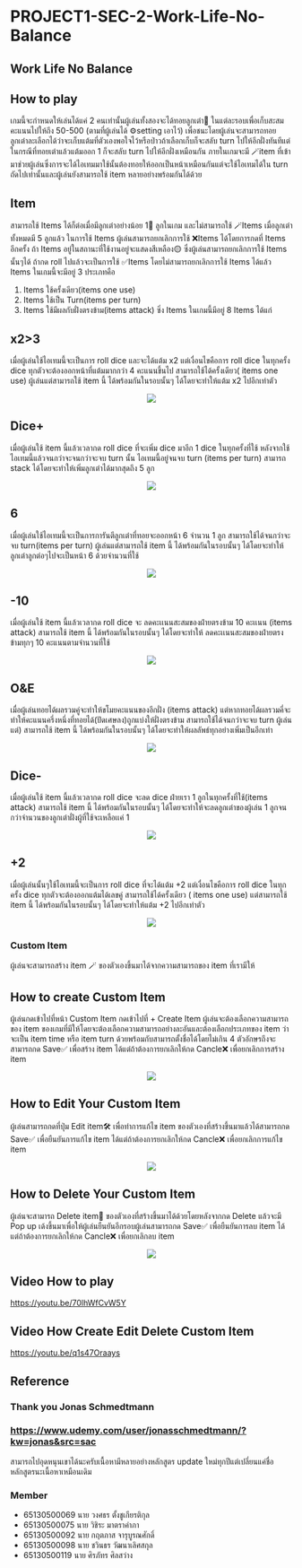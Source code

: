 # PROJECT1-SEC-2-Work-Life-No-Balance
 
## Work Life No Balance
## How to play
เกมนี้จะกำหนดให้เล่นได้แค่ 2 คนเท่านั้นผู้เล่นทั้งสองจะได้ทอยลูกเต๋า🎲 ในแต่ละรอบเพื่อเก็บสะสมคะแนนไปให้ถึง 50-500 (ตามที่ผู้เล่นได้ ⚙️setting เอาไว้) เพื่อชนะโดยผู้เล่นจะสามารถทอยลูกเต๋าละเลือกได้ว่าจะเก็บแต้มที่ตัวเองพอใจไว้หรือป่าวถ้าเลือกเก็บก็จะสลับ turn ไปให้อีกฝั่งทันทีแต่ในกรณีที่ทอยเต๋าแล้วแต้มออก 1 ก็จะสลับ turn ไปให้อีกฝั่งเหมือนกัน ภายในเกมจะมี 🪄item ที่เข้ามาช่วยผู้เล่นซึ่งการจะได้ไอเทมมาใช้นั้นต้องทอยให้ออกเป็นหน้าเหมือนกันแต่จะใช้ไอเทมได้ใน turn ถัดไปเท่านั้นและผู้เล่นยังสามารถใช้ item หลายอย่าง<emoji>พร้อมกันได้ด้วย

## Item 
สามารถใช้ Items ได้ก็ต่อเมื่อมีลูกเต๋าอย่างน้อย 1🎲 ลูกในเกม และไม่สามารถใช้ 🪄Items เมื่อลูกเต๋าทั้งหมดมี 5 ลูกแล้ว ในการใช้ Items ผู้เล่นสามารถยกเลิกการใช้ ❌Items ได้โดยการกดที่ Items อีกครั้ง ถ้า Items อยู่ในสถานะที่ใช้งานอยู่จะแสดงสีเหลือง🟡 ซึ่งผู้เล่นสามารถยกเลิกการใช้ Items นั้นๆได้ ถ้ากด roll ไปแล้วจะเป็นการใช้ ✅Items โดยไม่สามารถยกเลิกการใช้ Items ได้แล้ว
Items ในเกมนี้จะมีอยู่ 3 ประเภทคือ  
1.	Items ใช้ครั้งเดียว(items one use)
2.	Items ใช้เป็น Turn(items per turn)
3.	Items ใช้มีผลกับฝั่งตรงข้าม(items attack)
ซิ่ง Items ในเกมนี้มีอยู่ 8 Items ได้แก่

## x2>3
เมื่อผู้เล่นใช้ไอเทมนี้จะเป็นการ roll dice และจะได้แต้ม x2 แต่เงื่อนไขคือการ roll dice ในทุกครั้ง dice ทุกตัวจะต้องออกหน้าที่แต้มมากกว่า 4 คะแนนขึ้นไป สามารถใช้ได้ครั้งเดียว( items one use) ผู้เล่นแต่สามารถใช้ item นี้ ได้พร้อมกันในรอบนั้นๆ ได้โดยจะทำให้แต้ม x2 ไปอีกเท่าตัว

<p align="center"><img src="https://github.com/realFK98/PROJECT1-SEC-2-Work-Life-No-Balance/blob/main/progressLog/gif/x2.gif"></p>

## Dice+
เมื่อผู้เล่นใช้ item นี้แล้วเวลากด roll dice ที่จะเพิ่ม dice มาอีก 1 dice ในทุกครั้งที่ใช้ หลังจากใช้ไอเทมนี้แล้วจนกว่าจะจนกว่าจะจบ turn นั้น ไอเทมนี้อยู่จนจบ turn (items per turn) สามารถ stack ได้โดยจะทำให้เพิ่มลูกเต๋าได้มากสุดถึง 5 ลูก

<p align="center"><img src="https://github.com/realFK98/PROJECT1-SEC-2-Work-Life-No-Balance/blob/main/progressLog/gif/%2B6.gif"></p>

## 6
เมื่อผู้เล่นใช้ไอเทมนี้จะเป็นการการันตีลูกเต๋าที่ทอยจะออกหน้า 6 จำนวน 1 ลูก สามารถใช้ได้จนกว่าจะจบ turn(items per turn) ผู้เล่นแต่สามารถใช้ item นี้ ได้พร้อมกันในรอบนั้นๆ ได้โดยจะทำให้ลูกเต๋าลูกต่อๆไปจะเป็นหน้า 6 ด้วยจำนวนที่ใช้

<p align="center"><img src="https://github.com/realFK98/PROJECT1-SEC-2-Work-Life-No-Balance/blob/main/progressLog/gif/%2B6.gif"></p>

## -10
เมื่อผู้เล่นใช้ item นี้แล้วเวลากด roll dice จะ ลดคะเเนนสะสมของฝ่ายตรงข้าม 10 คะเเนน (items attack)  สามารถใช้ item นี้ ได้พร้อมกันในรอบนั้นๆ ได้โดยจะทำให้ ลดคะเเนนสะสมของฝ่ายตรงข้ามทุกๆ 10 คะแนนตามจำนวนที่ใช้

<p align="center"><img src="https://github.com/realFK98/PROJECT1-SEC-2-Work-Life-No-Balance/blob/main/progressLog/gif/-10.gif"></p>

## O&E
เมื่อผู้เล่นทอยได้ผลรวมคู่จะทำให้ขโมยคะแนนของอีกฝั่ง (items attack) แต่หากทอยได้ผลรวมคี่จะทำให้คะแนนครึ่งหนึ่งที่ทอยได้(ปัดเศษลง)ถูกแบ่งให้ฝั่งตรงข้าม สามารถใช้ได้จนกว่าจะจบ turn ผู้เล่นแต่) สามารถใช้ item นี้ ได้พร้อมกันในรอบนั้นๆ ได้โดยจะทำให้ผลลัพธ์ทุกอย่างเพิ่มเป็นอีกเท่า

<p align="center"><img src="https://github.com/realFK98/PROJECT1-SEC-2-Work-Life-No-Balance/blob/main/progressLog/gif/oe.gif"></p>

## Dice-
เมื่อผู้เล่นใช้ item นี้แล้วเวลากด roll dice จะลด dice ฝ่ายเรา 1 ลูกในทุกครั้งที่ใช้(items attack)  สามารถใช้ item นี้ ได้พร้อมกันในรอบนั้นๆ ได้โดยจะทำให้จะลดลูกเต๋าของผู้เล่น 1 ลูกจนกว่าจํานวนของลูกเต๋าฝั่งผู้ที่ใช้จะเหลือเเค่ 1 

<p align="center"><img src="https://github.com/realFK98/PROJECT1-SEC-2-Work-Life-No-Balance/blob/main/progressLog/gif/-dice.gif"></p>

## +2
เมื่อผู้เล่นนั้นๆใช้ไอเทมนี้จะเป็นการ roll dice ที่จะได้แต้ม +2 แต่เงื่อนไขคือการ roll dice ในทุกครั้ง dice ทุกตัวจะต้องออกแต้มได้เลขคู่ สามารถใช้ได้ครั้งเดียว ( items one use)  แต่สามารถใช้ item นี้ ได้พร้อมกันในรอบนั้นๆ ได้โดยจะทำให้แต้ม +2 ไปอีกเท่าตัว

<p align="center"><img src="https://github.com/realFK98/PROJECT1-SEC-2-Work-Life-No-Balance/blob/main/progressLog/gif/%2B2.gif"></p>

### Custom Item
ผู้เล่นจะสามารถสร้าง item 🪄 ของตัวเองขึ้นมาได้จากความสามารถของ item ที่เรามีให้

## How to create Custom Item
ผู้เล่นกดเข้าไปที่หน้า Custom Item กดเข้าไปที่ + Create Item ผู้เล่นจะต้องเลือกความสามารถของ item ของเกมที่มีให้โดยจะต้องเลือกความสามารถอย่างละอันและต้องเลือกประเภทของ item ว่าจะเป็น item time หรือ item turn ด้วยพร้อมกับสามารถตั้งชื่อได้โดยไม่เกิน 4 ตัวอักษรถึงจะสามารถกด Save✅ เพื่อสร้าง item ได้แต่ถ้าต้องการยกเลิกให้กด Cancle❌ เพื่อยกเลิกการสร้าง item

<p align="center"><img src="https://github.com/realFK98/PROJECT2-SEC-2-Work-Life-No-Balance/blob/main/public/gif/create-mode.gif"></p>

## How to Edit Your Custom Item
ผู้เล่นสามารถกดที่ปุ่ม Edit item🛠️ เพื่อทำการแก้ไข item ของตัวเองที่สร้างขึ้นมาแล้วได้สามารถกด Save✅ เพื่อยืนยันการแก้ไข item ได้แต่ถ้าต้องการยกเลิกให้กด Cancle❌ เพื่อยกเลิกการแก้ไข item

<p align="center"><img src="https://github.com/realFK98/PROJECT2-SEC-2-Work-Life-No-Balance/blob/main/public/gif/edit-mode.gif"></p>

## How to Delete Your Custom Item
ผู้เล่นจะสามารถ Delete item🚮 ของตัวเองที่สร้างขึ้นมาได้ด้วยโดยหลังจากกด Delete แล้วจะมี Pop up เด้งขึ้นมาเพื่อให้ผู้เล่นยืนยันอีกรอบผู้เล่นสามารถกด Save✅ เพื่อยืนยันการลบ item ได้แต่ถ้าต้องการยกเลิกให้กด Cancle❌ เพื่อยกเลิกลบ item

<p align="center"><img src="https://github.com/realFK98/PROJECT2-SEC-2-Work-Life-No-Balance/blob/main/public/gif/Del.gif"></p>

## Video How to play
https://youtu.be/70lhWfCvW5Y
## Video How Create Edit Delete Custom Item
https://youtu.be/q1s47Oraays

## Reference
### Thank you  Jonas Schmedtmann 
### https://www.udemy.com/user/jonasschmedtmann/?kw=jonas&src=sac
สามารถไปอุดหนุนเขาได้นะครับเนื้อหามีหลายอย่างหลักสูตร update ใหม่ทุกปีแต่เปลี่ยนแค่ชื่อหลักสูตรนะเนื้อหาเหมือนเดิม


### Member

- 65130500069 นาย วงศธร ตั้งชูเกียรติกุล
- 65130500075 นาย วิชิระ มาตราคำภา
- 65130500092 นาย กฤตภาส จารุบูรณศักดิ์
- 65130500098 นาย ชวินธร วัฒนาเลิศสกุล
- 65130500119 นาย ศิรภัทร ศิลสว่าง
